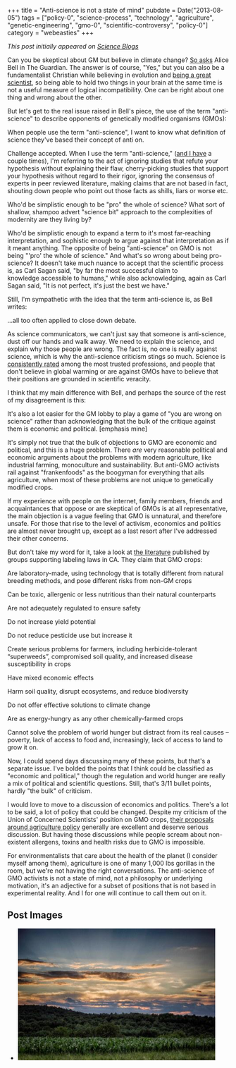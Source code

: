 +++
title = "Anti-science is not a state of mind"
pubdate = Date("2013-08-05")
tags = ["policy-0", "science-process", "technology", "agriculture", "genetic-engineering", "gmo-0", "scientific-controversy", "policy-0"]
category = "webeasties"
+++

_This post initially appeared on [Science Blogs](http://scienceblogs.com/webeasties)_

Can you be skeptical about GM but believe in climate change? [So asks](http://www.theguardian.com/science/political-science/2013/jul/31/sceptical-gm-climate-change) Alice Bell in The Guardian. The answer is of course, "Yes," but you can also be a fundamentalist Christian while believing in evolution and [being a great scientist](https://en.wikipedia.org/wiki/Francis_Collins), so being able to hold two things in your brain at the same time is not a useful measure of logical incompatibility. One can be right about one thing and wrong about the other.

But let's get to the real issue raised in Bell's piece, the use of the term "anti-science" to describe opponents of genetically modified organisms (GMOs):

When people use the term "anti-science", I want to know what definition of science they've based their concept of anti on.

Challenge accepted. When I use the term "anti-science," ([and I have](http://blogs.scientificamerican.com/guest-blog/2013/05/30/allergic-to-science-proteins-and-allergens-in-our-genetically-engineered-food/) a couple times), I'm referring to the act of ignoring studies that refute your hypothesis without explaining their flaw, cherry-picking studies that support your hypothesis without regard to their rigor, ignoring the consensus of experts in peer reviewed literature, making claims that are not based in fact, shouting down people who point out those facts as shills, liars or worse etc.

Who'd be simplistic enough to be "pro" the whole of science? What sort of shallow, shampoo advert "science bit" approach to the complexities of modernity are they living by?

Who'd be simplistic enough to expand a term to it's most far-reaching interpretation, and sophistic enough to argue against that interpretation as if it meant anything. The opposite of being "anti-science" on GMO is not being "'pro' the whole of science." And what's so wrong about being pro-science? It doesn't take much nuance to accept that the scientific process is, as Carl Sagan said, "by far the most successful claim to knowledge accessible to humans," while also acknowledging, again as Carl Sagan said, "It is not perfect, it's just the best we have."

Still, I'm sympathetic with the idea that the term anti-science is, as Bell writes:

...all too often applied to close down debate.

As science communicators, we can't just say that someone is anti-science, dust off our hands and walk away. We need to explain the science, and explain why those people are wrong. The fact is, no one is really against science, which is why the anti-science criticism stings so much. Science is [consistently rated](http://www.gponline.com/News/article/1171314/Poll-reveals-doctors-trusted-profession/) among the most trusted professions, and people that don't believe in global warming or are against GMOs have to believe that their positions are grounded in scientific veracity.

I think that my main difference with Bell, and perhaps the source of the rest of my disagreement is this:

It's also a lot easier for the GM lobby to play a game of "you are wrong on science" rather than acknowledging that the bulk of the critique against them is economic and political. [emphasis mine]

It's simply not true that the bulk of objections to GMO are economic and political, and this is a huge problem. There *are* very reasonable political and economic arguments about the problems with modern agriculture, like industrial farming, monoculture and sustainability. But anti-GMO activists rail against "frankenfoods" as the boogyman for everything that ails agriculture, when most of these problems are not unique to genetically modified crops.

If my experience with people on the internet, family members, friends and acquaintances that oppose or are skeptical of GMOs is at all representative, the main objection is a vague feeling that GMO is unnatural, and therefore unsafe. For those that rise to the level of activism, economics and politics are almost never brought up, except as a last resort after I've addressed their other concerns.

But don't take my word for it, take a look at [the literature](http://earthopensource.org/index.php/reports/gmo-myths-and-truths) published by groups supporting labeling laws in CA. They claim that GMO crops:

Are laboratory-made, using technology that is totally different from natural breeding methods, and pose different risks from non-GM crops

Can be toxic, allergenic or less nutritious than their natural counterparts

Are not adequately regulated to ensure safety

Do not increase yield potential

Do not reduce pesticide use but increase it

Create serious problems for farmers, including herbicide-tolerant “superweeds”, compromised soil quality, and increased disease susceptibility in crops

Have mixed economic effects

Harm soil quality, disrupt ecosystems, and reduce biodiversity

Do not offer effective solutions to climate change

Are as energy-hungry as any other chemically-farmed crops

Cannot solve the problem of world hunger but distract from its real causes – poverty, lack of access to food and, increasingly, lack of access to land to grow it on.

Now, I could spend days discussing many of these points, but that's a separate issue. I've bolded the points that I think could be classified as "economic and political," though the regulation and world hunger are really a mix of political and scientific questions. Still, that's 3/11 bullet points, hardly "the bulk" of criticism.

I would love to move to a discussion of economics and politics. There's a lot to be said, a lot of policy that could be changed. Despite my criticism of the Union of Concerned Scientists' position on GMO crops, [their proposals around agriculture policy](http://www.ucsusa.org/food_and_agriculture/solutions/strengthen-healthy-farm-policy/) generally are excellent and deserve serious discussion. But having those discussions while people scream about non-existent allergens, toxins and health risks due to GMO is impossible.

For environmentalists that care about the health of the planet (I consider myself among them), agriculture is one of many 1,000 lbs gorillas in the room, but we're not having the right conversations. The anti-science of GMO activists is not a state of mind, not a philosophy or underlying motivation, it's an adjective for a subset of positions that is not based in experimental reality. And I for one will continue to call them out on it.

      
  

 ## Post Images

- ![image](/assets/img/webeasties/image.jpeg)

